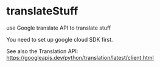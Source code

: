 # translateStuff
use Google translate API to translate stuff 

You need to set up google cloud SDK first. 

See also the Translation API: https://googleapis.dev/python/translation/latest/client.html
